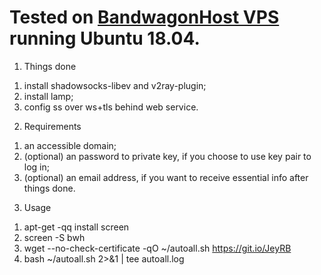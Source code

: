 # Tested on [BandwagonHost VPS](https://tinyurl.com/y4v2rl2u) running Ubuntu 18.04.

1. Things done
1) install shadowsocks-libev and v2ray-plugin;
2) install lamp;
3) config ss over ws+tls behind web service.

2. Requirements
1) an accessible domain;
2) (optional) an password to private key, if you choose to use key pair to log in;
3) (optional) an email address, if you want to receive essential info after things done.

3. Usage
1) apt-get -qq install screen
2) screen -S bwh
3) wget --no-check-certificate -qO ~/autoall.sh https://git.io/JeyRB
4) bash ~/autoall.sh 2>&1 | tee autoall.log

